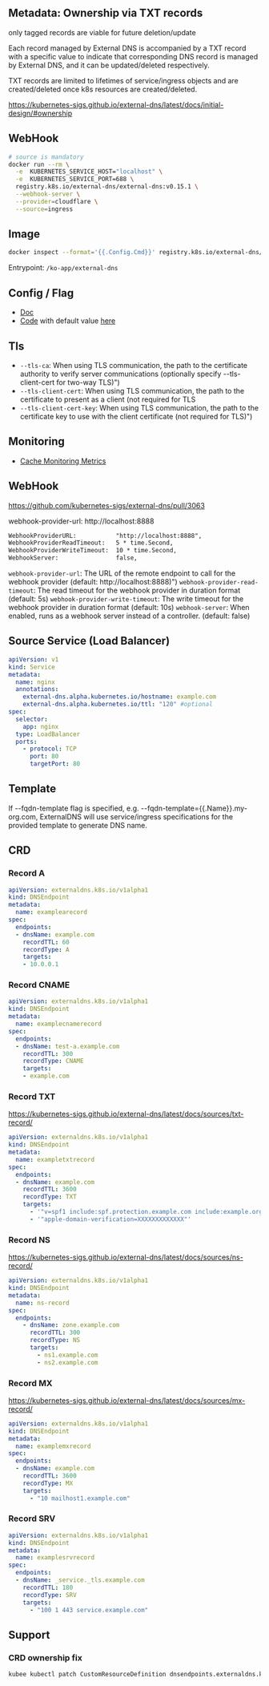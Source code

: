 

## Metadata: Ownership via TXT records

only tagged records are viable for future deletion/update

Each record managed by External DNS is accompanied 
by a TXT record with a specific value to indicate 
that corresponding DNS record is managed by External DNS,
and it can be updated/deleted respectively. 

TXT records are limited to lifetimes of service/ingress objects 
and are created/deleted once k8s resources are created/deleted.

https://kubernetes-sigs.github.io/external-dns/latest/docs/initial-design/#ownership

## WebHook

```bash
# source is mandatory
docker run --rm \
  -e  KUBERNETES_SERVICE_HOST="localhost" \
  -e  KUBERNETES_SERVICE_PORT=688 \
  registry.k8s.io/external-dns/external-dns:v0.15.1 \
  --webhook-server \
  --provider=cloudflare \
  --source=ingress
```

## Image

```bash
docker inspect --format='{{.Config.Cmd}}' registry.k8s.io/external-dns/external-dns:v0.15.1
```
Entrypoint: `/ko-app/external-dns`

## Config / Flag

 * [Doc](https://kubernetes-sigs.github.io/external-dns/latest/docs/flags/)
 * [Code](https://github.com/kubernetes-sigs/external-dns/blob/724b86b8b867db9420c51b6a8bc9d26118bf213d/pkg/apis/externaldns/types.go#L423)
with default value [here](https://github.com/kubernetes-sigs/external-dns/blob/724b86b8b867db9420c51b6a8bc9d26118bf213d/pkg/apis/externaldns/types.go#L217C1-L217C29)

## Tls

* `--tls-ca`: When using TLS communication, the path to the certificate authority to verify server communications (optionally specify --tls-client-cert for two-way TLS)")
* `--tls-client-cert`: When using TLS communication, the path to the certificate to present as a client (not required for TLS
* `--tls-client-cert-key`: When using TLS communication, the path to the certificate key to use with the client certificate (not required for TLS)")

## Monitoring

* [Cache Monitoring Metrics](https://github.com/kubernetes-sigs/external-dns/blob/master/docs/rate-limits.md#monitoring)

## WebHook

https://github.com/kubernetes-sigs/external-dns/pull/3063

webhook-provider-url: http://localhost:8888
```txt
WebhookProviderURL:           "http://localhost:8888",
WebhookProviderReadTimeout:   5 * time.Second,
WebhookProviderWriteTimeout:  10 * time.Second,
WebhookServer:                false,
```
`webhook-provider-url`: The URL of the remote endpoint to call for the webhook provider (default: http://localhost:8888)")
`webhook-provider-read-timeout`: The read timeout for the webhook provider in duration format (default: 5s)
`webhook-provider-write-timeout`: The write timeout for the webhook provider in duration format (default: 10s)
`webhook-server`: When enabled, runs as a webhook server instead of a controller. (default: false)

## Source Service (Load Balancer)

```yaml
apiVersion: v1
kind: Service
metadata:
  name: nginx
  annotations:
    external-dns.alpha.kubernetes.io/hostname: example.com
    external-dns.alpha.kubernetes.io/ttl: "120" #optional
spec:
  selector:
    app: nginx
  type: LoadBalancer
  ports:
    - protocol: TCP
      port: 80
      targetPort: 80
```

## Template

If --fqdn-template flag is specified, e.g. --fqdn-template={{.Name}}.my-org.com,
ExternalDNS will use service/ingress specifications for the provided template to generate DNS name.

## CRD

### Record A

```yaml
apiVersion: externaldns.k8s.io/v1alpha1
kind: DNSEndpoint
metadata:
  name: examplearecord
spec:
  endpoints:
  - dnsName: example.com
    recordTTL: 60
    recordType: A
    targets:
    - 10.0.0.1
```

### Record CNAME

```yaml
apiVersion: externaldns.k8s.io/v1alpha1
kind: DNSEndpoint
metadata:
  name: examplecnamerecord
spec:
  endpoints:
  - dnsName: test-a.example.com
    recordTTL: 300
    recordType: CNAME
    targets:
    - example.com
```

### Record TXT

https://kubernetes-sigs.github.io/external-dns/latest/docs/sources/txt-record/

```yaml
apiVersion: externaldns.k8s.io/v1alpha1
kind: DNSEndpoint
metadata:
  name: exampletxtrecord
spec:
  endpoints:
  - dnsName: example.com
    recordTTL: 3600
    recordType: TXT
    targets:
      - '"v=spf1 include:spf.protection.example.com include:example.org -all"'
      - '"apple-domain-verification=XXXXXXXXXXXXX"'
```

### Record NS

https://kubernetes-sigs.github.io/external-dns/latest/docs/sources/ns-record/
```yaml
apiVersion: externaldns.k8s.io/v1alpha1
kind: DNSEndpoint
metadata:
  name: ns-record
spec:
  endpoints:
    - dnsName: zone.example.com
      recordTTL: 300
      recordType: NS
      targets:
        - ns1.example.com
        - ns2.example.com
```
### Record MX

https://kubernetes-sigs.github.io/external-dns/latest/docs/sources/mx-record/

```yaml
apiVersion: externaldns.k8s.io/v1alpha1
kind: DNSEndpoint
metadata:
  name: examplemxrecord
spec:
  endpoints:
  - dnsName: example.com
    recordTTL: 3600
    recordType: MX
    targets:
      - "10 mailhost1.example.com"
```

### Record SRV

```yaml
apiVersion: externaldns.k8s.io/v1alpha1
kind: DNSEndpoint
metadata:
  name: examplesrvrecord
spec:
  endpoints:
  - dnsName: _service._tls.example.com
    recordTTL: 180
    recordType: SRV
    targets:
      - "100 1 443 service.example.com"
```

## Support 
### CRD ownership fix

```bash
kubee kubectl patch CustomResourceDefinition dnsendpoints.externaldns.k8s.io --type=merge   -p '{"metadata": {"labels": {"app.kubernetes.io/managed-by": "Helm"}, "annotations": {"meta.helm.sh/release-namespace": "external-dns", "meta.helm.sh/release-name": "external-dns-crds"}}}'
```